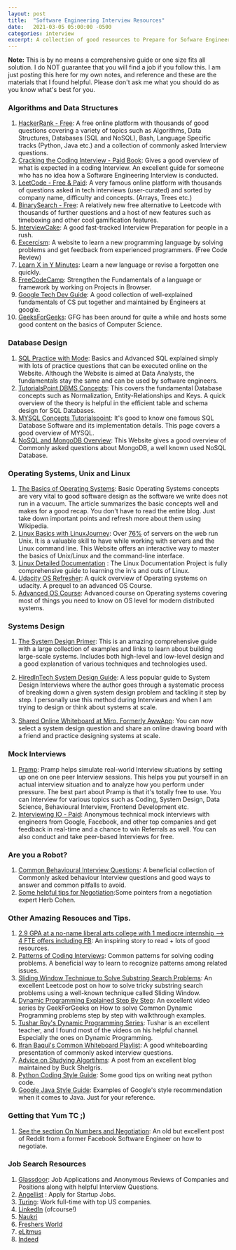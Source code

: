 ```yaml
---
layout: post
title:  "Software Engineering Interview Resources"
date:   2021-03-05 05:00:00 -0500
categories: interview
excerpt: A collection of good resources to Prepare for Sofware Engineering Interviews.
---
```


**Note:** This is by no means a comprehensive guide or one size fits all solution. I do NOT guarantee that you will find a job if you follow this. I am just posting this here for my own notes, and reference and these are the materials that I found helpful. Please don't ask me what you should do as you know what's best for you.

### Algorithms and Data Structures

1. [HackerRank - Free](https://www.hackerrank.com/): A free online platform with thousands of good questions covering a variety of topics such as Algorithms, Data Structures, Databases (SQL and NoSQL), Bash, Language Specific tracks (Python, Java etc.) and a collection of commonly asked Interview questions.
2. [Cracking the Coding Interview - Paid Book](https://www.crackingthecodinginterview.com/): Gives a good overview of what is expected in a coding Interview. An excellent guide for someone who has no idea how a Software Engineering Interview is conducted.
3. [LeetCode - Free & Paid](https://leetcode.com/): A very famous online platform with thousands of questions asked in tech interviews (user-curated) and sorted by company name, difficulty and concepts. (Arrays, Trees etc.)
4. [BinarySearch - Free](https://binarysearch.com/): A relatively new free alternative to Leetcode with thousands of further questions and a host of new features such as timeboxing and other cool gamification features.
5. [InterviewCake](https://www.interviewcake.com/): A good fast-tracked Interview Preparation for people in a rush.
6. [Excercism](https://exercism.io/): A website to learn a new programming language by solving problems and get feedback from experienced programmers. (Free Code Review)
7. [Learn X in Y Minutes](https://learnxinyminutes.com/): Learn a new language or revise a forgotten one quickly.
8. [FreeCodeCamp](https://www.freecodecamp.org/learn): Strengthen the Fundamentals of a language or framework by working on Projects in Browser.
9. [Google Tech Dev Guide](https://techdevguide.withgoogle.com/): A good collection of well-explained fundamentals of CS put together and maintained by Engineers at google.
10. [GeeksForGeeks](https://www.geeksforgeeks.org/): GFG has been around for quite a while and hosts some good content on the basics of Computer Science.

### Database Design
1. [SQL Practice with Mode](https://mode.com/sql-tutorial/introduction-to-sql/): Basics and Advanced SQL explained simply with lots of practice questions that can be executed online on the Website. Although the Website is aimed at Data Analysts, the fundamentals stay the same and can be used by software engineers.
2. [TutorialsPoint DBMS Concepts](https://www.tutorialspoint.com/dbms/index.htm): This covers the fundamental Database concepts such as Normalization, Entity-Relationships and Keys. A quick overview of the theory is helpful in the efficient table and schema design for SQL Databases.
3. [MYSQL Concepts Tutorialspoint](https://www.tutorialspoint.com/mysql/index.htm): It's good to know one famous SQL Database Software and its implementation details. This page covers a good overview of MYSQL.
4. [NoSQL and MongoDB Overview](https://www.interviewbit.com/mongodb-interview-questions/): This Website gives a good overview of Commonly asked questions about MongoDB, a well known used NoSQL Database.

### Operating Systems, Unix and Linux
1. [The Basics of Operating Systems](https://data-notes.co/the-10-operating-system-concepts-software-developers-need-to-remember-480d0734d710): Basic Operating Systems concepts are very vital to good software design as the software we write does not run in a vacuum. The article summarizes the basic concepts well and makes for a good recap. You don't have to read the entire blog. Just take down important points and refresh more about them using Wikipedia.
2. [Linux Basics with LinuxJourney](https://linuxjourney.com/): Over [76%](https://w3techs.com/technologies/overview/operating_system) of servers on the web run Unix. It is a valuable skill to have while working with servers and the Linux command line. This Website offers an interactive way to master the basics of Unix/Linux and the command-line interface.
3. [Linux Detailed Documentation](https://tldp.org/) : The Linux Documentation Project is fully comprehensive guide to learning the in's and outs of Linux.
4. [Udacity OS Refresher](https://classroom.udacity.com/courses/ud098): A quick overview of Operating systems on udacity. A prequel to an advanced OS Course.
5. [Advanced OS Course](https://classroom.udacity.com/courses/ud189): Advanced course on Operating systems covering most of things you need to know on OS level for modern distributed systems.

### Systems Design
1. [The System Design Primer](https://github.com/donnemartin/system-design-primer): This is an amazing comprehensive guide with a large collection of examples and links to learn about building large-scale systems. Includes both high-level and low-level design and a good explanation of various techniques and technologies used.

2. [HiredInTech System Design Guide](https://www.hiredintech.com/courses/system-design): A less popular guide to System Design Interviews where the author goes through a systematic process of breaking down a given system design problem and tackling it step by step. I personally use this method during Interviews and when I am trying to design or think about systems at scale.

3. [Shared Online Whiteboard at Miro. Formerly AwwApp](https://miro.com/online-whiteboard/?source=awwap_popup): You can now select a system design question and share an online drawing board with a friend and practice designing systems at scale.

### Mock Interviews
1. [Pramp](https://www.pramp.com/): Pramp helps simulate real-world Interview situations by setting up one on one peer Interview sessions. This helps you put yourself in an actual interview situation and to analyze how you perform under pressure. The best part about Pramp is that it's totally free to use. You can Interview for various topics such as Coding, System Design, Data Science, Behavioural Interview, Frontend Development etc.
2. [Interviewing IO - Paid](https://interviewing.io/): Anonymous technical mock interviews with engineers from Google, Facebook, and other top companies and get feedback in real-time and a chance to win Referrals as well. You can also conduct and take peer-based Interviews for free. 

### Are you a Robot?
1. [Common Behavioural Interview Questions](https://www.linkedin.com/learning/expert-tips-for-answering-common-interview-questions/salary-negotiation-approach-and-tips): A beneficial collection of Commonly asked behaviour Interview questions and good ways to answer and common pitfalls to avoid.
2. [Some helpful tips for Negotiation](https://lifeclub.org/books/you-can-negotiate-anything-herb-cohen-review-summary):Some pointers from a negotiation expert Herb Cohen.

### Other Amazing Resouces and Tips.
1. [ 2.9 GPA at a no-name liberal arts college with 1 mediocre internship —> 4 FTE offers including FB](https://www.reddit.com/r/cscareerquestions/comments/6278bi/my_journey_and_tips_29_gpa_at_a_noname_liberal/): An inspiring story to read + lots of good resources.
2. [Patterns of Coding Interviews](https://hackernoon.com/14-patterns-to-ace-any-coding-interview-question-c5bb3357f6ed): Common patterns for solving coding problems. A beneficial way to learn to recognize patterns among related issues.
3. [Sliding Window Technique to Solve Substring Search Problems](https://leetcode.com/problems/find-all-anagrams-in-a-string/discuss/92007/sliding-window-algorithm-template-to-solve-all-the-leetcode-substring-search-problem): An excellent Leetcode post on how to solve tricky substring search problems using a well-known technique called Sliding Window.
4. [Dynamic Programming Explained Step By Step](https://www.youtube.com/playlist?list=PLqM7alHXFySGbXhWx7sBJEwY2DnhDjmxm): An excellent video series by GeekForGeeks on How to solve Common Dynamic Programming problems step by step with walkthrough examples.
5. [Tushar Roy's Dynamic Programming Series](https://www.youtube.com/playlist?list=PLrmLmBdmIlpsHaNTPP_jHHDx_os9ItYXr): Tushar is an excellent teacher, and I found most of the videos on his helpful channel. Especially the ones on Dynamic Programming.
6. [Ifran Baqui's Common Whiteboard Playlist](https://www.youtube.com/watch?v=xG6In1ISnB0&list=PLs2vRLhtciEv4aNtz_ZTiZXo66iKgDbdE): A good whiteboarding presentation of commonly asked interview questions.
7. [Advice on Studying Algortihms](https://shlegeris.com/2016/08/14/algorithms.html): A post from an excellent blog maintained by Buck Shelgris.
8. [Python Coding Style Guide](https://pep8.org/): Some good tips on writing neat python code.
9. [Google Java Style Guide](https://google.github.io/styleguide/javaguide.html): Examples of Google's style recommendation when it comes to Java. Just for your reference.

### Getting that Yum TC ;)
1. [See the section On Numbers and Negotiation](https://www.reddit.com/r/cscareerquestions/comments/b3w1gg/2_year_update_my_journey_tips_29_gpa_at_a_small/): An old but excellent post of Reddit from a former Facebook Software Engineer on how to negotiate.

### Job Search Resources
1. [Glassdoor](https://www.glassdoor.ca/index.htm): Job Applications and Anonymous Reviews of Companies and Positions along with helpful Interview Questions.
2. [Angellist](https://angel.co/jobs) : Apply for Startup Jobs.
3. [Turing](https://developers.turing.com/): Work full-time with top US companies.
4. [LinkedIn](https://www.linkedin.com/) (ofcourse!)
5. [Naukri](https://www.naukri.com/)
6. [Freshers World](https://www.freshersworld.com/)
7. [eLitmus](https://www.elitmus.com/)
8. [Indeed](https://in.indeed.com/)
